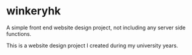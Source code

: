 # winkeryhk

A simple front end website design project, not including any server side functions.

This is a website design project I created during my university years.
